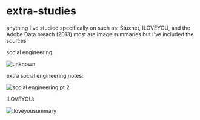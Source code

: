 # extra-studies
anything I've studied specifically on such as: Stuxnet, ILOVEYOU, and the Adobe Data breach (2013)
most are image summaries but I've included the sources 

social engineering:

![unknown](https://user-images.githubusercontent.com/77043377/147541083-01a0b198-44de-488b-811e-a7ecebb119c4.png)
 
 extra social engineering notes:
 
![social engineering pt 2](https://user-images.githubusercontent.com/77043377/147541573-92c2f7e6-8f7f-461e-b5d1-5a60c1a6e1a1.png)

ILOVEYOU:

![iloveyousummary](https://user-images.githubusercontent.com/77043377/147548556-7a961fa4-ff96-48d9-b1d4-e163af85409a.png)
